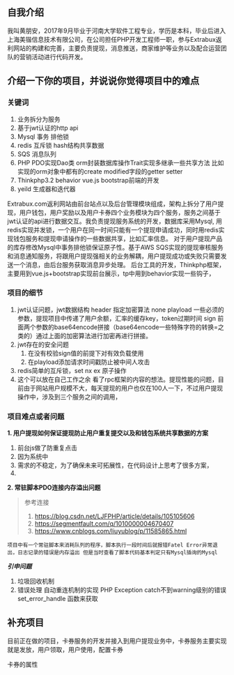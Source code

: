## 自我介绍
我叫黄朋安，2017年9月毕业于河南大学软件工程专业，学历是本科，毕业后进入上海美锴信息技术有限公司，在公司担任PHP开发工程师一职，参与Extrabux返利网站的构建和完善，主要负责提现，消息推送，商家维护等业务以及配合运营团队的营销活动进行代码开发。

## 介绍一下你的项目，并说说你觉得项目中的难点

### 关键词
1. 业务拆分为服务
2. 基于jwt认证的http api
3. Mysql 事务 排他锁
4. redis 互斥锁 hash结构共享数据
5. SQS 消息队列
6. PHP PDO实现Dao类 orm封装数据库操作Trait实现多继承一些共享方法 比如实现的orm对象中都有的create modified字段的getter setter
7. Thinkphp3.2 behavior  vue.js bootstrap前端的开发
6. yeild 生成器和迭代器

Extrabux.com返利网站由前台站点以及后台管理模块组成，架构上拆分了用户提现，用户钱包，用户奖励以及用户卡券四个业务模块为四个服务，服务之间基于jwt认证的api进行数据交互。我负责提现服务系统的开发，数据库采用Mysql, 用redis实现并发锁，一个用户在同一时间只能有一个提现申请成功，同时用redis实现钱包服务和提现申请操作的一些数据共享，比如汇率信息。
对于用户提现产品的库存修改Mysql中事务排他锁保证原子性。基于AWS SQS实现的提现审核服务和消息通知服务，将跟用户提现强相关的业务解耦，用户提现成功或失败只需要发送一个消息，由后台服务获取消息异步处理。
后台工具的开发，Thinkphp框架，主要用到vue.js+bootstrap实现前台展示，tp中用到behavior实现一些钩子，

### 项目的细节
1. jwt认证问题，jwt数据结构 header 指定加密算法 none  playload 一些必须的参数，提现项目中传递了用户余额，汇率的缓存key，token过期时间 sign 前面两个参数的base64encode拼接（base64encode一些特殊字符的转换=之类的）通过上面的加密算法进行加密再进行拼接。
2. jwt存在的安全问题  
    1. 在没有校验sign值的前提下对有效负载使用
    2. 在playload添加请求时间戳防止被中间人攻击
3. redis简单的互斥锁，set nx ex 原子操作
4. 这个可以放在自己工作之余 看了rpc框架的内容的想法。提现性能的问题，目前由于网站用户规模不大，每天提现的用户也仅在100人一下，不过用户提现操作中，涉及到三个服务之间的调用，


### 项目难点或者问题

**1. 用户提现如何保证提现防止用户重复提交以及和钱包系统共享数据的方案**
1. 前台js做了防重复点击
2. 因为系统中
3. 需求的不稳定，为了确保未来可拓展性，在代码设计上思考了很多方案，
4. 

**2. 常驻脚本PDO连接内存溢出问题**

> 参考连接 
> 1. https://blog.csdn.net/LJFPHP/article/details/105105606
> 2. https://segmentfault.com/q/1010000004670407
> 3. https://www.cnblogs.com/liuyublog/p/11585865.html


    项目中有一个常驻脚本来消耗队列的程序，脚本执行一段时间后就报错Fatel Error异常退出，日志记录的错误是内存溢出 但是当时查看了脚本代码基本判定只有Mysql插询的Mysql 

***引申问题***
1. 垃圾回收机制
2. 错误处理 自动重连机制的实现 PHP Exception catch不到warning级别的错误 set_error_handle 函数来获取

## 补充项目

目前正在做的项目，卡券服务的开发并接入到用户提现业务中，卡券服务主要实现就是发放，用户领取，用户使用，配置卡券

卡券的属性 

## 